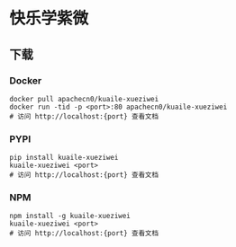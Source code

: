 # 快乐学紫微

## 下载

### Docker

```
docker pull apachecn0/kuaile-xueziwei
docker run -tid -p <port>:80 apachecn0/kuaile-xueziwei
# 访问 http://localhost:{port} 查看文档
```

### PYPI

```
pip install kuaile-xueziwei
kuaile-xueziwei <port>
# 访问 http://localhost:{port} 查看文档
```

### NPM

```
npm install -g kuaile-xueziwei
kuaile-xueziwei <port>
# 访问 http://localhost:{port} 查看文档
```